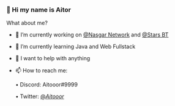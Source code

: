 ### 👋 Hi my name is Aitor

<!--
**Aitooor/Aitooor** is a ✨ _special_ ✨ repository because its `README.md` (this file) appears on your GitHub profile.
-->
What about me?

- 🔭 I’m currently working on <a href="https://github.com/Nasgar-Network">@Nasgar Network</a> and <a href="https://twitter.com/StarsBT_">@Stars BT</a>

- 🌱 I’m currently learning Java and Web Fullstack

- 🤔 I want to help with anything

- 📫 How to reach me:

   • Discord: Aitooor#9999

   • Twitter: <a href="https://twitter.com/_Aitooor_">@_Aitooor_</a>
